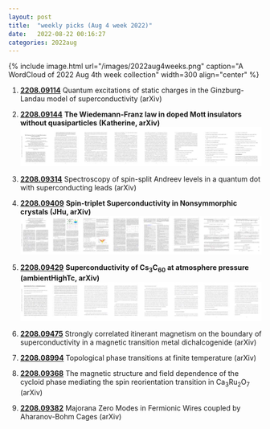 ```yaml
---
layout: post
title:  "weekly picks (Aug 4 week 2022)"
date:   2022-08-22 00:16:27
categories: 2022aug
---
```


{% include image.html url="/images/2022aug4weeks.png" caption="A WordCloud of 2022 Aug 4th week collection" width=300 align="center" %}


1. **[2208.09114](http://arxiv.org/abs/2208.09114)** Quantum excitations of static charges in the Ginzburg-Landau model of superconductivity (arXiv)

1. **[2208.09144](http://arxiv.org/abs/2208.09144)** **The Wiedemann-Franz law in doped Mott insulators without quasiparticles (Katherine, arXiv)** ![](/images/2208.09144.pdf.jpg)

1. **[2208.09314](http://arxiv.org/abs/2208.09314)** Spectroscopy of spin-split Andreev levels in a quantum dot with superconducting leads (arXiv)

1. **[2208.09409](http://arxiv.org/abs/2208.09409)** **Spin-triplet Superconductivity in Nonsymmorphic crystals (JHu, arXiv)** ![](/images/2208.09409.pdf.jpg)

1. **[2208.09429](http://arxiv.org/abs/2208.09429)** **Superconductivity of Cs$_3$C$_{60}$ at atmosphere pressure (ambientHighTc, arXiv)** ![](/images/2208.09429.pdf.jpg)

1. **[2208.09475](http://arxiv.org/abs/2208.09475)** Strongly correlated itinerant magnetism on the boundary of superconductivity in a magnetic transition metal dichalcogenide (arXiv)

1. **[2208.08994](http://arxiv.org/abs/2208.08994)** Topological phase transitions at finite temperature (arXiv)

1. **[2208.09368](http://arxiv.org/abs/2208.09368)** The magnetic structure and field dependence of the cycloid phase mediating the spin reorientation transition in Ca$_3$Ru$_2$O$_7$ (arXiv)

1. **[2208.09382](http://arxiv.org/abs/2208.09382)** Majorana Zero Modes in Fermionic Wires coupled by Aharanov-Bohm Cages (arXiv)
